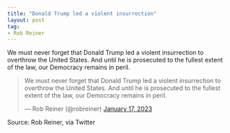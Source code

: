 ```yaml
---
title: "Donald Trump led a violent insurrection"
layout: post
tag:
- Rob Reiner
---
```


We must never forget that Donald Trump led a violent insurrection to overthrow the United States. And until he is prosecuted to the fullest extent of the law, our Democracy remains in peril.

<blockquote class="twitter-tweet"><p lang="en" dir="ltr">We must never forget that Donald Trump led a violent insurrection to overthrow the United States. And until he is prosecuted to the fullest extent of the law, our Democracy remains in peril.</p>&mdash; Rob Reiner (@robreiner) <a href="https://twitter.com/robreiner/status/1615469064121634818?ref_src=twsrc%5Etfw">January 17, 2023</a></blockquote> <script async src="https://platform.twitter.com/widgets.js" charset="utf-8"></script>

Source: Rob Reiner, via Twitter
